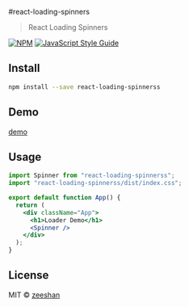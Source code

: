 #react-loading-spinners

> React Loading Spinners

[![NPM](https://img.shields.io/npm/v/react-loading-spinners.svg)](https://www.npmjs.com/package/react-loading-spinners) [![JavaScript Style Guide](https://img.shields.io/badge/code_style-standard-brightgreen.svg)](https://standardjs.com)

## Install

```bash
npm install --save react-loading-spinnerss
```

## Demo

<a href="https://codesandbox.io/s/async-field-bitvrg?file=/src/App.js"> demo</a>

## Usage

```jsx
import Spinner from "react-loading-spinnerss";
import "react-loading-spinnerss/dist/index.css";

export default function App() {
  return (
    <div className="App">
      <h1>Loader Demo</h1>
      <Spinner />
    </div>
  );
}

```

## License

MIT © [zeeshan](https://github.com/zeeshan)
